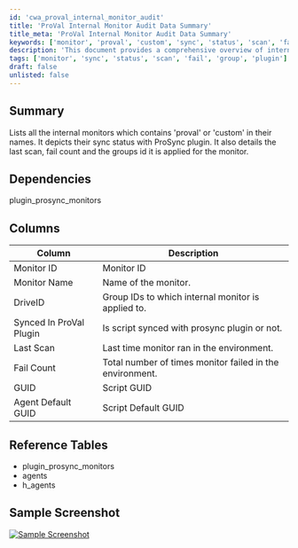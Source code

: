 ```yaml
---
id: 'cwa_proval_internal_monitor_audit'
title: 'ProVal Internal Monitor Audit Data Summary'
title_meta: 'ProVal Internal Monitor Audit Data Summary'
keywords: ['monitor', 'proval', 'custom', 'sync', 'status', 'scan', 'fail', 'group']
description: 'This document provides a comprehensive overview of internal monitors containing "proval" or "custom" in their names, detailing their synchronization status with the ProSync plugin, last scan times, failure counts, and the associated group IDs for each monitor.'
tags: ['monitor', 'sync', 'status', 'scan', 'fail', 'group', 'plugin']
draft: false
unlisted: false
---
```

## Summary

Lists all the internal monitors which contains 'proval' or 'custom' in their names. It depicts their sync status with ProSync plugin. It also details the last scan, fail count and the groups id it is applied for the monitor.

## Dependencies

plugin_prosync_monitors

## Columns

| Column                       | Description                                           |
|------------------------------|-------------------------------------------------------|
| Monitor ID                   | Monitor ID                                           |
| Monitor Name                 | Name of the monitor.                                 |
| DriveID                      | Group IDs to which internal monitor is applied to.   |
| Synced In ProVal Plugin      | Is script synced with prosync plugin or not.        |
| Last Scan                    | Last time monitor ran in the environment.            |
| Fail Count                   | Total number of times monitor failed in the environment. |
| GUID                         | Script GUID                                          |
| Agent Default GUID           | Script Default GUID                                  |

## Reference Tables

- plugin_prosync_monitors
- agents
- h_agents

## Sample Screenshot

[![Sample Screenshot](thumbnail/2023-02-10_08_59_52-ProVal_Internal_Monitor_Audit_Data_Summary.png)](large/2023-02-10_08_59_52-ProVal_Internal_Monitor_Audit_Data_Summary.png)


